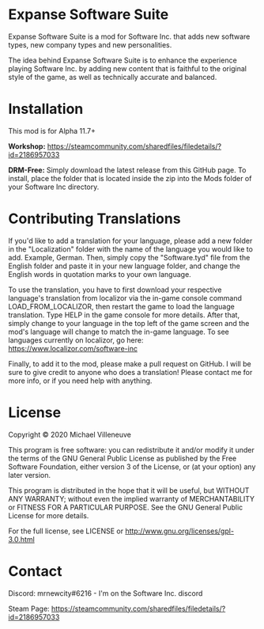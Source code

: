 # Expanse Software Suite
Expanse Software Suite is a mod for Software Inc. that adds new software types, new company types and new personalities.

The idea behind Expanse Software Suite is to enhance the experience playing Software Inc. by adding new content that is faithful to the original style of the game, as well as technically accurate and balanced.

# Installation
This mod is for Alpha 11.7+

**Workshop:** https://steamcommunity.com/sharedfiles/filedetails/?id=2186957033

**DRM-Free:** Simply download the latest release from this GitHub page. To install, place the folder that is located inside the zip into the Mods folder of your Software Inc directory.

# Contributing Translations
If you'd like to add a translation for your language, please add a new folder in the "Localization" folder with the name of the language you would like to add. Example, German. Then, simply copy the "Software.tyd" file from the English folder and paste it in your new language folder, and change the English words in quotation marks to your own language.

To use the translation, you have to first download your respective language's translation from localizor via the in-game console command LOAD_FROM_LOCALIZOR, then restart the game to load the language translation. Type HELP in the game console for more details. After that, simply change to your language in the top left of the game screen and the mod's language will change to match the in-game language. To see languages currently on localizor, go here: https://www.localizor.com/software-inc

Finally, to add it to the mod, please make a pull request on GitHub. I will be sure to give credit to anyone who does a translation! Please contact me for more info, or if you need help with anything.

# License
Copyright © 2020 Michael Villeneuve

This program is free software: you can redistribute it and/or modify it under the terms of the GNU General Public License as published by the Free Software Foundation, either version 3 of the License, or (at your option) any later version.

This program is distributed in the hope that it will be useful, but WITHOUT ANY WARRANTY; without even the implied warranty of MERCHANTABILITY or FITNESS FOR A PARTICULAR PURPOSE.  See the GNU General Public License for more details.

For the full license, see LICENSE or http://www.gnu.org/licenses/gpl-3.0.html

# Contact
Discord: mrnewcity#6216 - I'm on the Software Inc. discord

Steam Page: https://steamcommunity.com/sharedfiles/filedetails/?id=2186957033
